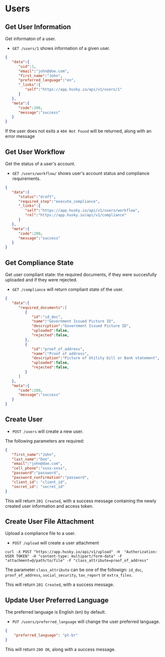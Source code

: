 Users
=====

Get User Information
--------------------

Get informaton of a user.

* `GET /users/1` shows information of a given user.

```json
{
   "data":{
      "uid":1,
      "email":"john@doe.com",
      "first_name":"John",
      "preferred_language":"en",
      "_links":{
         "self":"https://app.husky.io/api/v1/users/1"
      }
   },
   "meta":{
      "code":200,
      "message":"success"
   }
}
```

If the user does not exits a `404 Not Found` will be returned, along with an error message


Get User Workflow
-----------------

Get the status of a user's account.


* `GET /users/workflow/` shows user's account status and compliance requirements.

```json
{
   "data":{
      "status":"draft",
      "required_step":"execute_compliance",
      "_links":{
         "self":"https://app.husky.io/api/v1/users/workflow",
         "rel":"https://app.husky.io/api/v1/compliance"
      }
   },
   "meta":{
      "code":200,
      "message":"success"
   }
}
```

Get Compliance State
--------------------

Get user compliant state: the required documents, if they were succesfully uploaded and if they were rejected.

* `GET /compliance` will return compliant state of the user.

```json
{
   "data":{
      "required_documents":[
         {
            "id":"id_doc",
            "name":"Government Issued Picture ID",
            "description":"Government Issued Picture ID",
            "uploaded":false,
            "rejected":false,
         },
         {
            "id":"proof_of_address",
            "name":"Proof of address",
            "description":"Picture of Utility bill or Bank statement",
            "uploaded":false,
            "rejected":false,
         }
      ]
   },
   "meta":{
      "code":200,
      "message":"success"
   }
}
```

Create User
-----------

* `POST /users` will create a new user.

The following parameters are required:

```json
{
   "first_name":"John",
   "last_name":"Doe",
   "email":"john@doe.com",
   "cell_phone":"xxxx-xxxx",
   "password":"password",
   "password_confirmation":"password",
   "client_id": "client_id",
   "secret_id": "secret_id"
}
```

This will return `201 Created`, with a success message containing the newly created user information and access token.

Create User File Attachment
---------------------------

Upload a compliance file to a user.

* `POST /upload` will create a user attachment

```
curl -X POST "https://app.husky.io/api/v1/upload" -H  "Authorization: USER TOKEN" -H "content-type: multipart/form-data" -F "attachment=@/path/to/file" -F "class_attribute=proof_of_address"
```

The parameter `class_attribute` can be one of the followign: `id_doc`, `proof_of_address`, `social_security`, `tax_report` or `extra_files`.

This will return `201 Created`, with a success message.

Update User Preferred Language
------------------------------

The preferred language is English (en) by default.

* `PUT /users/preferred_language` will change the user preferred language.

```json
{
    "preferred_language": "pt-br"
}
```

This will return `200 OK`, along with a success message.
